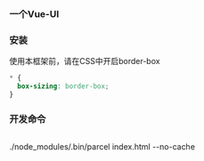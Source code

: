 ### 一个Vue-UI

### 安装
使用本框架前，请在CSS中开启border-box
```css
* {
  box-sizing: border-box;
}
```

### 开发命令
```
```
./node_modules/.bin/parcel index.html  --no-cache
